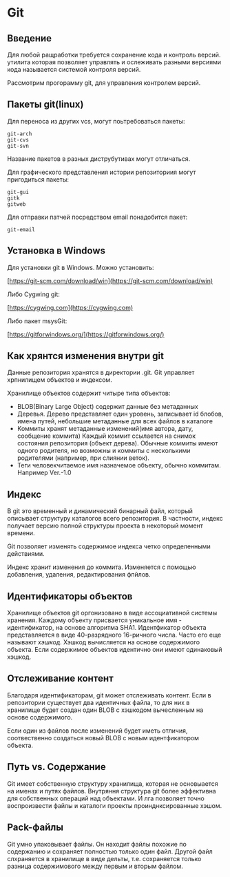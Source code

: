 # Git 

## Введение

Для любой ращработки требуется сохранение кода и контроль версий.
утилита которая позволяет управлять и ослеживать разными версиями кода называется системой контроля версий.

Рассмотрим прогорамму git, для управления контролем версий. 

## Пакеты git(linux)

Для переноса из других vcs, могут поьтребоваться пакеты:
```
git-arch
git-cvs
git-svn
```
Название пакетов в разных диструбутивах могут отличаться.

Для графического представления истории репозиториия могут пригодиться пакеты:
```
git-gui
gitk
gitweb
```
Для отправки патчей посредством email понадобится пакет:

```
git-email
```

## Установка в Windows

Для установки git в Windows. Можно установить:

[https://git-scm.com/download/win](https://git-scm.com/download/win)

Либо Cygwing git:

[https://cygwing.com](https://cygwing.com)


Либо пакет msysGit:

[https://gitforwindows.org/](https://gitforwindows.org/)

## Как хрянтся изменения внутри git

Данные репозитория хранятся в директории .git. Git управляет хрпнилищем объектов и индексом.

Хранилище объектов содержит читыре типа объектов:

- BLOB(Binary Large Object) содержит данные без метаданных
- Деревья. Дерево представляет один уровень, записывает id блобов, имена путей, небольшие метаданные для всех файлов в каталоге
- Коммиты хранят метаданные изменений(имя автора, дату, сообщение коммита) Каждый коммит ссылается на снимок состояния репозитория (объект дерева). Обычные коммиты имеют одного родителя, но возможны и коммиты с несколькими родителями (например, при слиянии веток).  
- Теги человекчитаемое имя назначемое объекту, обычно коммитам. Например Ver.-1.0

## Индекс

В git это временный и динамический бинарный файл, который описывает структуру каталогов всего репозитория. В частности, индекс получает версию полной структуры проекта в некоторый момент времени.

Git позволяет изменять содержимое индекса четко определенными действиями.

Индекс хранит изменения до коммита.
Изменяется с помощью добавления, удаления, редактирования фпйлов.

## Идентификаторы объектов

Хранилище объектов git оргонизовано в виде ассоциативной системы хранения. Каждому объекту присвается уникальное имя - идентификатор, на основе алгоритма SHA1. Идентфикатор объекта представляется в виде 40-разрядного 16-ричного числа. Часто его еще называют _хэшкод_.
Хэшкод вычисляется на основе содержимого объекта. Если содержимое объектов идентично они имеют одинаковый хэшкод.

## Отслеживание контент
Благодаря идентификаторам, git может отслеживать контент. Если в репозитории существует два идентичных файла, то для них в хранилище будет создан один BLOB с хэшкодом вычесленным на основе содержимого.

Если один из файлов после изменений будет иметь отличия, соотвественно создаться новый BLOB с новым идентфикатором объекта.

## Путь vs. Содержание

Git имеет собственную структуру хранилища, которая не основыается на именах и путях файлов. Внутряння структура git более эффективна для собственных операций над объектами. И лга позволяет точно воспроизвести файлы и каталоги проекты проинднксированные хэшом.

## Pack-файлы


Git умно упаковывает файлы. Он находит файлы похожие по содержанию и сохраняет полностью только один файл. Другой файл слхраняется в хранилище в виде дельты, т.е. сохраняется только разница содержимового между первым и вторым файлом.


